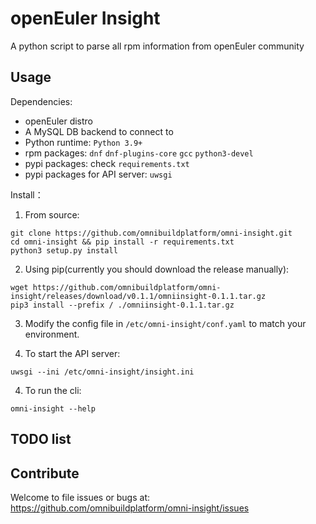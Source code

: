 # openEuler Insight
A python script to parse all rpm information from openEuler community

## Usage
Dependencies: 
- openEuler distro
- A MySQL DB backend to connect to
- Python runtime: `Python 3.9+`
- rpm packages: `dnf` `dnf-plugins-core` `gcc` `python3-devel`
- pypi packages: check `requirements.txt`
- pypi packages for API server: `uwsgi`

Install：

1. From source:
```shell
git clone https://github.com/omnibuildplatform/omni-insight.git
cd omni-insight && pip install -r requirements.txt
python3 setup.py install
```

2. Using pip(currently you should download the release manually):
```shell
wget https://github.com/omnibuildplatform/omni-insight/releases/download/v0.1.1/omniinsight-0.1.1.tar.gz
pip3 install --prefix / ./omniinsight-0.1.1.tar.gz
```

3. Modify the config file in `/etc/omni-insight/conf.yaml` to match your environment.

4. To start the API server:
```shell
uwsgi --ini /etc/omni-insight/insight.ini
```

4. To run the cli:
```shell
omni-insight --help
```

## TODO list



## Contribute

Welcome to file issues or bugs at:
https://github.com/omnibuildplatform/omni-insight/issues